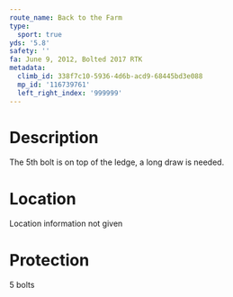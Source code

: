 ```yaml
---
route_name: Back to the Farm
type:
  sport: true
yds: '5.8'
safety: ''
fa: June 9, 2012, Bolted 2017 RTK
metadata:
  climb_id: 338f7c10-5936-4d6b-acd9-68445bd3e088
  mp_id: '116739761'
  left_right_index: '999999'
---
```

# Description
The 5th bolt is on top of the ledge, a long draw is needed.

# Location
Location information not given

# Protection
5 bolts
